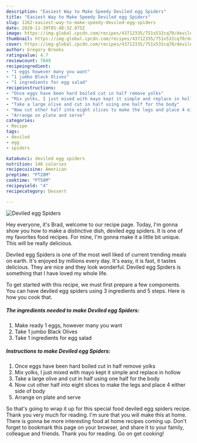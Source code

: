 ```yaml
---
description: "Easiest Way to Make Speedy Deviled egg Spiders"
title: "Easiest Way to Make Speedy Deviled egg Spiders"
slug: 1262-easiest-way-to-make-speedy-deviled-egg-spiders
date: 2020-11-20T05:48:32.075Z
image: https://img-global.cpcdn.com/recipes/43712335/751x532cq70/deviled-egg-spiders-recipe-main-photo.jpg
thumbnail: https://img-global.cpcdn.com/recipes/43712335/751x532cq70/deviled-egg-spiders-recipe-main-photo.jpg
cover: https://img-global.cpcdn.com/recipes/43712335/751x532cq70/deviled-egg-spiders-recipe-main-photo.jpg
author: Gregory Brooks
ratingvalue: 4.7
reviewcount: 7049
recipeingredient:
- "1 eggs however many you want"
- "1 jumbo Black Olives"
- "1 ingredients for egg salad"
recipeinstructions:
- "Once eggs have been hard boiled cut in half remove yolks"
- "Mix yolks, I just mixed with mayo kept it simple and replace in hollow"
- "Take a large olive and cut in half using one half for the body"
- "Now cut other half into eight slices to make the legs and place 4 either side of body"
- "Arrange on plate and serve"
categories:
- Recipe
tags:
- deviled
- egg
- spiders

katakunci: deviled egg spiders 
nutrition: 146 calories
recipecuisine: American
preptime: "PT28M"
cooktime: "PT58M"
recipeyield: "4"
recipecategory: Dessert

---
```



![Deviled egg Spiders](https://img-global.cpcdn.com/recipes/43712335/751x532cq70/deviled-egg-spiders-recipe-main-photo.jpg)

Hey everyone, it's Brad, welcome to our recipe page. Today, I'm gonna show you how to make a distinctive dish, deviled egg spiders. It is one of my favorites food recipes. For mine, I'm gonna make it a little bit unique. This will be really delicious.



Deviled egg Spiders is one of the most well liked of current trending meals on earth. It's enjoyed by millions every day. It's easy, it is fast, it tastes delicious. They are nice and they look wonderful. Deviled egg Spiders is something that I have loved my whole life.


To get started with this recipe, we must first prepare a few components. You can have deviled egg spiders using 3 ingredients and 5 steps. Here is how you cook that.

<!--inarticleads1-->

##### The ingredients needed to make Deviled egg Spiders:

1. Make ready 1 eggs, however many you want
1. Take 1 jumbo Black Olives
1. Take 1 ingredients for egg salad




<!--inarticleads2-->

##### Instructions to make Deviled egg Spiders:

1. Once eggs have been hard boiled cut in half remove yolks
1. Mix yolks, I just mixed with mayo kept it simple and replace in hollow
1. Take a large olive and cut in half using one half for the body
1. Now cut other half into eight slices to make the legs and place 4 either side of body
1. Arrange on plate and serve




So that's going to wrap it up for this special food deviled egg spiders recipe. Thank you very much for reading. I'm sure that you will make this at home. There is gonna be more interesting food at home recipes coming up. Don't forget to bookmark this page on your browser, and share it to your family, colleague and friends. Thank you for reading. Go on get cooking!
